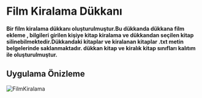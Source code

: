 <h1>Film Kiralama Dükkanı</h1>
    <h4>
        Bir film kiralama dükkanı oluşturulmuştur.Bu dükkanda dükkana film ekleme , bilgileri girilen kişiye kitap kiralama ve dükkandan seçilen kitap silinebilmektedir.Dükkandaki kitaplar ve kiralanan kitaplar .txt metin belgelerinde saklanmaktadır. dükkan kitap ve kiralık kitap sınıfları kalıtım ile oluşturulmuştur.
    </h4>

   <h2>Uygulama Önizleme</h2>

   ![FilmKiralama](https://github.com/MuratAli003/FilmKiralama/assets/120710970/b5e84bd2-6bd7-4074-9490-c55a0ff3a302)
